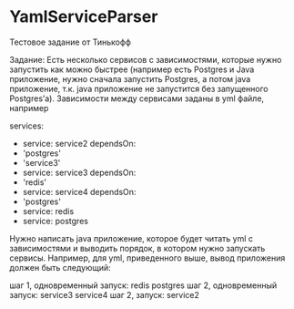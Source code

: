 # YamlServiceParser
Тестовое задание от Тинькофф

Задание:
Есть несколько сервисов с зависимостями, которые нужно запустить как можно быстрее (например есть Postgres и Java приложение, нужно сначала запустить Postgres, а потом java приложение, т.к. java приложение не запустится без запущенного Postgres’а).
Зависимости между сервисами заданы в yml файле, например

services:
- service: service2
dependsOn:
- 'postgres'
- 'service3'
- service: service3
dependsOn:
- 'redis'
- service: service4
dependsOn:
- 'postgres'
- service: redis
- service: postgres


Нужно написать java приложение, которое будет читать yml с зависимостями и выводить порядок, в котором нужно запускать сервисы. Например, для yml, приведенного выше, вывод приложения должен быть следующий:

шаг 1, одновременный запуск: redis postgres
шаг 2, одновременный запуск: service3 service4
шаг 2, запуск: service2
